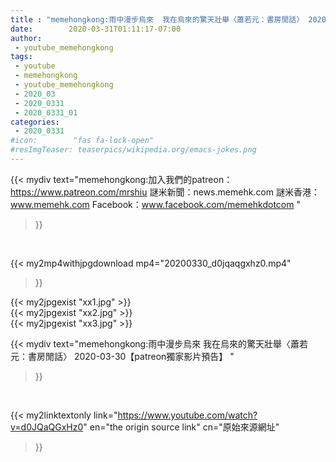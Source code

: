 ```yaml
---
title : "memehongkong:雨中漫步烏來  我在烏來的驚天壯舉〈蕭若元：書房閒話〉 2020-03-30【patreon獨家影片預告】 "
date:        2020-03-31T01:11:17-07:00
author:
 - youtube_memehongkong
tags:
 - youtube
 - memehongkong
 - youtube_memehongkong
 - 2020_03
 - 2020_0331
 - 2020_0331_01
categories:
 - 2020_0331
#icon:        "fas fa-lock-open"
#resImgTeaser: teaserpics/wikipedia.org/emacs-jokes.png
---
```


{{< mydiv text="memehongkong:加入我們的patreon：https://www.patreon.com/mrshiu 謎米新聞：news.memehk.com 謎米香港： www.memehk.com Facebook：www.facebook.com/memehkdotcom "
>}}
<br>


{{< my2mp4withjpgdownload mp4="20200330_d0jqaqgxhz0.mp4"
>}}

{{< my2jpgexist "xx1.jpg" >}}<br>
{{< my2jpgexist "xx2.jpg" >}}<br>
{{< my2jpgexist "xx3.jpg" >}}<br>



{{< mydiv text="memehongkong:雨中漫步烏來  我在烏來的驚天壯舉〈蕭若元：書房閒話〉 2020-03-30【patreon獨家影片預告】 "
>}}
<br>

{{< my2linktextonly link="https://www.youtube.com/watch?v=d0JQaQGxHz0"
en="the origin source link" cn="原始來源網址"
>}}


<br>

